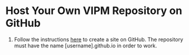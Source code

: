 # Host Your Own VIPM Repository on GitHub

1. Follow the instructions [here](https://pages.github.com/) to create a site on GitHub.
The repository must have the name [username].github.io in order to work.

